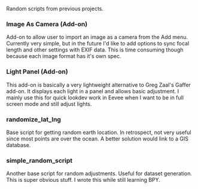 Random scripts from previous projects.

### Image As Camera (Add-on)
Add-on to allow user to import an image as a camera from the Add menu. Currently very simple, but in the future I'd like to add options to sync focal length and other settings with EXIF data. This is time consuming though because each image format has it's own spec.

### Light Panel (Add-on)
This add-on is basically a very lightweight alternative to Greg Zaal's Gaffer add-on. It displays each light in a panel and allows basic adjustment. I mainly use this for quick lookdev work in Eevee when I want to be in full screen mode and still adjust lights.

### randomize_lat_lng
Base script for getting random earth location. In retrospect, not very useful since most points are over the ocean. A better solution would link to a GIS database.

### simple_random_script
Another base script for random adjustments. Useful for dataset generation. This is super obvious stuff. I wrote this while still learning BPY.
